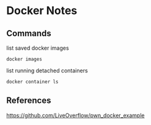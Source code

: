 # Docker Notes

## Commands

list saved docker images
```
docker images 
```

list running detached containers
```
docker container ls
```

## References

https://github.com/LiveOverflow/pwn_docker_example
